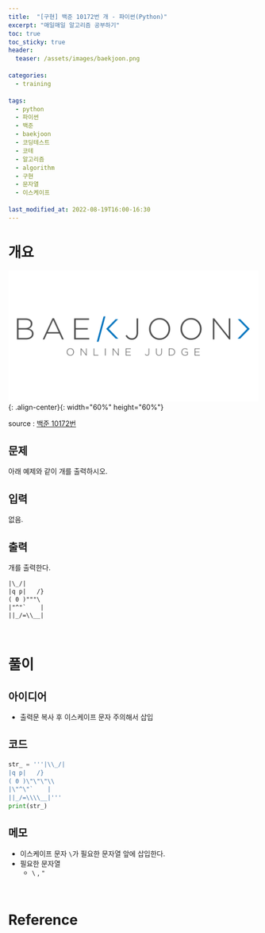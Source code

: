 ```yaml
---
title:  "[구현] 백준 10172번 개 - 파이썬(Python)"
excerpt: "매일매일 알고리즘 공부하기"
toc: true
toc_sticky: true
header:
  teaser: /assets/images/baekjoon.png

categories:
  - training

tags:
  - python
  - 파이썬
  - 백준
  - baekjoon
  - 코딩테스트
  - 코테
  - 알고리즘
  - algorithm
  - 구현
  - 문자열
  - 이스케이프

last_modified_at: 2022-08-19T16:00-16:30
---
```


# 개요  

![png](/assets/images/baekjoon.png){: .align-center}{: width="60%" height="60%"}  

source : [백준 10172번](https://www.acmicpc.net/problem/10172)

## 문제  
  
아래 예제와 같이 개를 출력하시오.  

## 입력  

없음.  

## 출력  

개를 출력한다.  

```
|\_/|
|q p|   /}
( 0 )"""\
|"^"`    |
||_/=\\__|
```

<br/>

# 풀이  

## 아이디어  

- 출력문 복사 후 이스케이프 문자 주의해서 삽입  

## 코드  

```python
str_ = '''|\\_/|
|q p|   /}
( 0 )\"\"\"\\
|\"^\"`    |
||_/=\\\\__|'''
print(str_)
```

## 메모  

- 이스케이프 문자 `\`가 필요한 문자열 앞에 삽입한다.  
- 필요한 문자열  
  - `\` , `"`


<br/>

# Reference  


